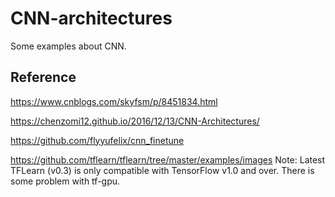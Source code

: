 # CNN-architectures
Some examples about CNN.

## Reference
https://www.cnblogs.com/skyfsm/p/8451834.html

https://chenzomi12.github.io/2016/12/13/CNN-Architectures/

https://github.com/flyyufelix/cnn_finetune

https://github.com/tflearn/tflearn/tree/master/examples/images
Note: Latest TFLearn (v0.3) is only compatible with TensorFlow v1.0 and over. There is some problem with tf-gpu.
